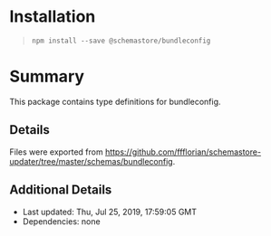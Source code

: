 # Installation
> `npm install --save @schemastore/bundleconfig`

# Summary
This package contains type definitions for bundleconfig.

## Details
Files were exported from https://github.com/ffflorian/schemastore-updater/tree/master/schemas/bundleconfig.

## Additional Details
* Last updated: Thu, Jul 25, 2019, 17:59:05 GMT
* Dependencies: none

